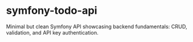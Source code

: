 # symfony-todo-api
Minimal but clean Symfony API showcasing backend fundamentals: CRUD, validation, and API key authentication.
